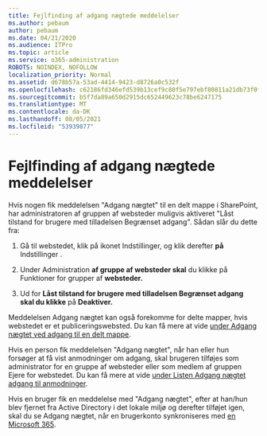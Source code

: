 ```yaml
---
title: Fejlfinding af adgang nægtede meddelelser
ms.author: pebaum
author: pebaum
ms.date: 04/21/2020
ms.audience: ITPro
ms.topic: article
ms.service: o365-administration
ROBOTS: NOINDEX, NOFOLLOW
localization_priority: Normal
ms.assetid: d678b57a-53ad-4414-9423-d8726a0c532f
ms.openlocfilehash: c62186fd346efd539b13cef9c80f5e797ebf80811a21db73f0f07fd86c080d55
ms.sourcegitcommit: b5f7da89a650d2915dc652449623c78be6247175
ms.translationtype: MT
ms.contentlocale: da-DK
ms.lasthandoff: 08/05/2021
ms.locfileid: "53939877"
---
```

# <a name="troubleshoot-access-denied-messages"></a>Fejlfinding af adgang nægtede meddelelser

Hvis nogen fik meddelelsen "Adgang nægtet" til en delt mappe i SharePoint, har administratoren af gruppen af websteder muligvis aktiveret "Låst tilstand for brugere med tilladelsen Begrænset adgang". Sådan slår du dette fra: 
  
1. Gå til webstedet, klik på ikonet Indstillinger, og klik derefter **på** Indstillinger .
    
2. Under Administration **af gruppe af websteder skal** du klikke på Funktioner for grupper af **websteder.**
    
3. Ud for **Låst tilstand for brugere med tilladelsen Begrænset adgang skal du klikke** på **Deaktiver.**
    
Meddelelsen Adgang nægtet kan også forekomme for delte mapper, hvis webstedet er et publiceringswebsted. Du kan få mere at vide [under Adgang nægtet ved adgang til en delt mappe](https://answers.microsoft.com/windows/forum/windows_7-files/access-denied-to-share-folder/79fae49d-cddf-4845-8ac8-c141884d85fb).
  
Hvis en person fik meddelelsen "Adgang nægtet", når han eller hun forsøger at få vist anmodninger om adgang, skal brugeren tilføjes som administrator for en gruppe af websteder eller som medlem af gruppen Ejere for webstedet. Du kan få mere at vide [under Listen Adgang nægtet adgang til anmodninger](https://go.microsoft.com/fwlink/?linkid=2004220).
  
Hvis en bruger fik en meddelelse med "Adgang nægtet", efter at han/hun blev fjernet fra Active Directory i det lokale miljø og derefter tilføjet igen, skal du se Adgang nægtet, når en brugerkonto synkroniseres med [en Microsoft 365](https://go.microsoft.com/fwlink/?linkid=2004318).
  

